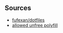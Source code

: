 ## Sources

* [fufexan/dotfiles](https://github.com/fufexan/dotfiles/)
* [allowed unfree polyfill](https://discourse.nixos.org/t/use-nixpkgs-config-allowunfreepredicate-in-multiple-nix-file/36590)
